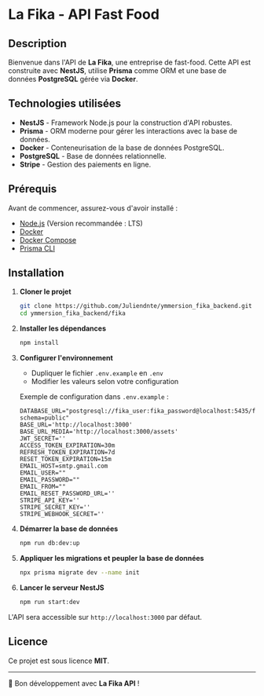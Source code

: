 # La Fika - API Fast Food

## Description
Bienvenue dans l'API de **La Fika**, une entreprise de fast-food. Cette API est construite avec **NestJS**, utilise **Prisma** comme ORM et une base de données **PostgreSQL** gérée via **Docker**.

## Technologies utilisées
- **NestJS** - Framework Node.js pour la construction d'API robustes.
- **Prisma** - ORM moderne pour gérer les interactions avec la base de données.
- **Docker** - Conteneurisation de la base de données PostgreSQL.
- **PostgreSQL** - Base de données relationnelle.
- **Stripe** - Gestion des paiements en ligne.

## Prérequis
Avant de commencer, assurez-vous d'avoir installé :
- [Node.js](https://nodejs.org/) (Version recommandée : LTS)
- [Docker](https://www.docker.com/)
- [Docker Compose](https://docs.docker.com/compose/install/)
- [Prisma CLI](https://www.prisma.io/docs/concepts/components/prisma-cli)

## Installation
1. **Cloner le projet**
   ```sh
   git clone https://github.com/Juliendnte/ymmersion_fika_backend.git
   cd ymmersion_fika_backend/fika
   ```

2. **Installer les dépendances**
   ```sh
   npm install
   ```

3. **Configurer l'environnement**
    - Dupliquer le fichier `.env.example` en `.env`
    - Modifier les valeurs selon votre configuration

   Exemple de configuration dans `.env.example` :
   ```env
   DATABASE_URL="postgresql://fika_user:fika_password@localhost:5435/fika_db?schema=public"
   BASE_URL='http://localhost:3000'
   BASE_URL_MEDIA='http://localhost:3000/assets'
   JWT_SECRET=''
   ACCESS_TOKEN_EXPIRATION=30m
   REFRESH_TOKEN_EXPIRATION=7d
   RESET_TOKEN_EXPIRATION=15m
   EMAIL_HOST=smtp.gmail.com
   EMAIL_USER="" 
   EMAIL_PASSWORD=""
   EMAIL_FROM=""
   EMAIL_RESET_PASSWORD_URL=''
   STRIPE_API_KEY=''
   STRIPE_SECRET_KEY=''
   STRIPE_WEBHOOK_SECRET=''
   ```

4. **Démarrer la base de données**
   ```sh
   npm run db:dev:up
   ```

5. **Appliquer les migrations et peupler la base de données**
   ```sh
   npx prisma migrate dev --name init
      ```

6. **Lancer le serveur NestJS**
   ```sh
   npm run start:dev
   ```

L'API sera accessible sur `http://localhost:3000` par défaut.

## Licence
Ce projet est sous licence **MIT**.

---

🚀 Bon développement avec **La Fika API** !

